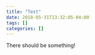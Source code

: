 ```yaml
---
title: "Test"
date: 2018-05-31T13:32:05-04:00
tags: []
categories: []
---
```


There should be something!


